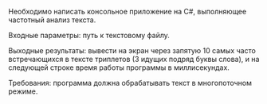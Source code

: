 Необходимо написать консольное приложение на C#, выполняющее частотный анализ текста.

Входные параметры: путь к текстовому файлу.

Выходные результаты: вывести на экран через запятую 10 самых часто встречающихся в тексте триплетов (3 идущих подряд буквы слова), и на следующей строке время работы программы в миллисекундах.

Требования: программа должна обрабатывать текст в многопоточном режиме.
